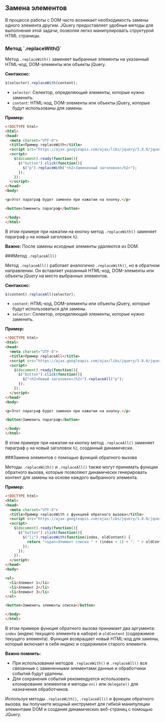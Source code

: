 <h2>Замена элементов</h2>

В процессе работы с DOM часто возникает необходимость замены одного элемента другим. JQuery предоставляет удобные методы для выполнения этой задачи, позволяя легко манипулировать структурой HTML страницы.

<h3>Метод `.replaceWith()`</h3>

Метод `.replaceWith()` заменяет выбранные элементы на указанный HTML-код, DOM-элементы или объекты jQuery.

**Синтаксис:**

```javascript
$(selector).replaceWith(content);
```

- `selector`: Селектор, определяющий элементы, которые нужно заменить.
- `content`: HTML-код, DOM-элементы или объекты jQuery, которые будут использованы для замены.

**Пример:**

```html
<!DOCTYPE html>
<html>
<head>
  <meta charset="UTF-8">
  <title>Пример replaceWith</title>
  <script src="https://ajax.googleapis.com/ajax/libs/jquery/3.8.0/jquery.min.js"></script>
  <script>
    $(document).ready(function(){
      $("button").click(function(){
        $("p").replaceWith("<h2>Замененный заголовок</h2>");
      });
    });
  </script>
</head>
<body>

<p>Этот параграф будет заменен при нажатии на кнопку.</p>

<button>Заменить параграф</button>

</body>
</html>
```

В этом примере при нажатии на кнопку метод `.replaceWith()` заменяет параграф `p` на новый заголовок `h2`. 

**Важно:** После замены исходные элементы удаляются из DOM.

###Метод `.replaceAll()`

Метод `.replaceAll()` работает аналогично `.replaceWith()`, но в обратном направлении. Он вставляет указанный HTML-код, DOM-элементы или объекты jQuery на место выбранных элементов.

**Синтаксис:**

```javascript
$(content).replaceAll(selector);
```

- `content`: HTML-код, DOM-элементы или объекты jQuery, которые будут использоваться для замены.
- `selector`: Селектор, определяющий элементы, которые нужно заменить.

**Пример:**

```html
<!DOCTYPE html>
<html>
<head>
  <meta charset="UTF-8">
  <title>Пример replaceAll</title>
  <script src="https://ajax.googleapis.com/ajax/libs/jquery/3.8.0/jquery.min.js"></script>
  <script>
    $(document).ready(function(){
      $("button").click(function(){
        $("<h2>Новый заголовок</h2>").replaceAll("p");
      });
    });
  </script>
</head>
<body>

<p>Этот параграф будет заменен при нажатии на кнопку.</p>

<button>Заменить параграф</button>

</body>
</html>
```

В этом примере при нажатии на кнопку метод `.replaceAll()` заменяет параграф `p` на новый заголовок `h2`, созданный динамически.

###Замена элементов с помощью функций обратного вызова

Методы `.replaceWith()` и `.replaceAll()` также могут принимать функции обратного вызова, которые позволяют динамически генерировать контент для замены на основе каждого выбранного элемента.

**Пример:**

```html
<!DOCTYPE html>
<html>
<head>
  <meta charset="UTF-8">
  <title>Пример replaceWith с функцией обратного вызова</title>
  <script src="https://ajax.googleapis.com/ajax/libs/jquery/3.8.0/jquery.min.js"></script>
  <script>
    $(document).ready(function(){
      $("button").click(function(){
        $("li").replaceWith(function(index, oldContent) {
          return "<span>Элемент списка " + (index + 1) + ": " + oldContent + "</span>";
        });
      });
    });
  </script>
</head>
<body>

<ul>
  <li>Элемент 1</li>
  <li>Элемент 2</li>
  <li>Элемент 3</li>
</ul>

<button>Заменить элементы списка</button>

</body>
</html>
```

В этом примере функция обратного вызова принимает два аргумента: `index` (индекс текущего элемента в наборе) и `oldContent` (содержимое текущего элемента). Функция возвращает новый HTML-код для замены, который включает в себя индекс и содержимое старого элемента.

**Важно помнить:**

- При использовании методов `.replaceWith()` и `.replaceAll()`  все связанные с замененными элементами данные и обработчики событий будут удалены. 
- Для сохранения событий рекомендуется использовать клонирование элементов и методы `on()` или `delegate()` для назначения обработчиков.

Используя методы `.replaceWith()`, `.replaceAll()` и функции обратного вызова, вы получаете мощный инструмент для гибкой манипуляции элементами DOM и создания динамических веб-страниц с помощью JQuery.
